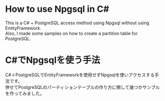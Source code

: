 # How to use Npgsql in C#
This is a C# + PostgreSQL access method using Npgsql without using EntityFramework.    
Also, I made some samples on how to create a partition table for PostgreSQL.  

# C#でNpgsqlを使う手法
C#＋PostgreSQLでEntityFrameworkを使用せずNpgsqlを使いアクセスする手法です。  
併せてPostgreSQLのパーティションテーブルの作り方に関して幾つかサンプルを作ってみました。
